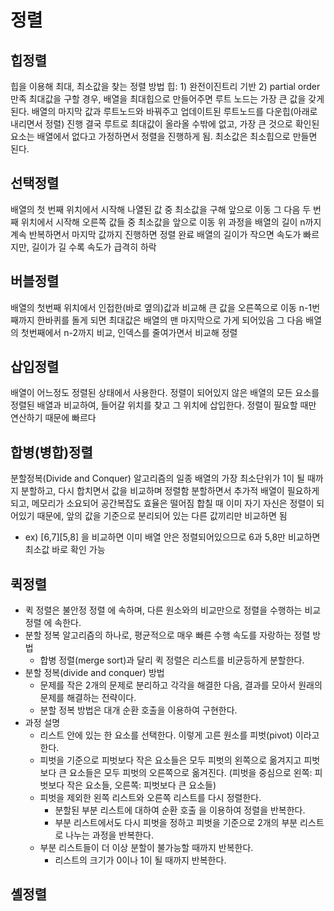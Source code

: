 # 정렬

## 힙정렬

힙을 이용해 최대, 최소값을 찾는 정렬 방법
힙: 1) 완전이진트리 기반 2) partial order 만족
최대값을 구할 경우, 배열을 최대힙으로 만들어주면 루트 노드는 가장 큰 값을 갖게 된다.
배열의 마지막 값과 루트노드와 바꿔주고 업데이트된 루트노드를 다운힙(아래로 내리면서 정렬) 진행
결국 루트로 최대값이 올라올 수밖에 없고, 가장 큰 것으로 확인된 요소는 배열에서 없다고 가정하면서 정렬을 진행하게 됨. 최소값은 최소힙으로 만들면 된다.

## 선택정렬

배열의 첫 번째 위치에서 시작해 나열된 값 중 최소값을 구해 앞으로 이동
그 다음 두 번째 위치에서 시작해 오른쪽 값들 중 최소값을 앞으로 이동
위 과정을 배열의 길이 n까지 계속 반복하면서 마지막 값까지 진행하면 정렬 완료
배열의 길이가 작으면 속도가 빠르지만, 길이가 길 수록 속도가 급격히 하락

## 버블정렬

배열의 첫번째 위치에서 인접한(바로 옆의)값과 비교해 큰 값을 오른쪽으로 이동
n-1번째까지 한바퀴를 돌게 되면 최대값은 배열의 맨 마지막으로 가게 되어있음
그 다음 배열의 첫번째에서 n-2까지 비교, 인덱스를 줄여가면서 비교해 정렬

## 삽입정렬

배열이 어느정도 정렬된 상태에서 사용한다.
정렬이 되어있지 않은 배열의 모든 요소를 정렬된 배열과 비교하여, 들어갈 위치를 찾고 그 위치에 삽입한다.
정렬이 필요할 때만 연산하기 때문에 빠르다

## 합병(병합)정렬

분할정복(Divide and Conquer) 알고리즘의 일종
배열의 가장 최소단위가 1이 될 때까지 분할하고, 다시 합치면서 값을 비교하며 정렬함
분할하면서 추가적 배열이 필요하게 되고, 메모리가 소요되어 공간복잡도 효율은 떨어짐
합칠 때 이미 자기 자신은 정렬이 되어있기 때문에, 앞의 값을 기준으로 분리되어 있는 다른 값끼리만 비교하면 됨
- ex) [6,7][5,8] 을 비교하면 이미 배열 안은 정렬되어있으므로 6과 5,8만 비교하면 최소값 바로 확인 가능

## 퀵정렬

- 퀵 정렬은 불안정 정렬 에 속하며, 다른 원소와의 비교만으로 정렬을 수행하는 비교 정렬 에 속한다.
- 분할 정복 알고리즘의 하나로, 평균적으로 매우 빠른 수행 속도를 자랑하는 정렬 방법
  - 합병 정렬(merge sort)과 달리 퀵 정렬은 리스트를 비균등하게 분할한다.
- 분할 정복(divide and conquer) 방법
  - 문제를 작은 2개의 문제로 분리하고 각각을 해결한 다음, 결과를 모아서 원래의 문제를 해결하는 전략이다.
  - 분할 정복 방법은 대개 순환 호출을 이용하여 구현한다.
- 과정 설명
  - 리스트 안에 있는 한 요소를 선택한다. 이렇게 고른 원소를 피벗(pivot) 이라고 한다.
  - 피벗을 기준으로 피벗보다 작은 요소들은 모두 피벗의 왼쪽으로 옮겨지고 피벗보다 큰 요소들은 모두 피벗의 오른쪽으로 옮겨진다. (피벗을 중심으로 왼쪽: 피벗보다 작은 요소들, 오른쪽: 피벗보다 큰 요소들)
  - 피벗을 제외한 왼쪽 리스트와 오른쪽 리스트를 다시 정렬한다.
    - 분할된 부분 리스트에 대하여 순환 호출 을 이용하여 정렬을 반복한다.
    - 부분 리스트에서도 다시 피벗을 정하고 피벗을 기준으로 2개의 부분 리스트로 나누는 과정을 반복한다.
  - 부분 리스트들이 더 이상 분할이 불가능할 때까지 반복한다.
    - 리스트의 크기가 0이나 1이 될 때까지 반복한다.

## 셸정렬